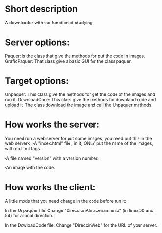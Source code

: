 
# Short description

A downloader with the function of studying.


# Server options:

Paquer: Is the class that give the methods for put the code in images.
GraficPaquer: That class give a basic GUI for the class paquer.

# Target options:

Unpaquer: This class give the methods for get the code of the images and run it.
DownloadCode: This class give the methods for downlaod code and upload it. The class download the image and call the Unpaquer methods.

# How works the server:

You need run a web server for put some images, you need put this in the web server<.
·A "index.html" file , in it, ONLY put the name of the images, with no html tags.

·A file named "version" with a version number.

·An image with the code.

# How works the client:

A little mods that you need change in the code before run it:

In the Unpaquer file: Change "DireccionAlmacenamiento" (in lines 50 and 54) for a local direction.

In the DowloadCode file: Change "DireccinWeb" for the URL of your server.

